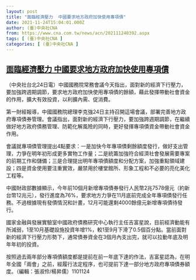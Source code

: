 ```yaml
---
layout: post
title: "面臨經濟壓力  中國要求地方政府加快使用專項債"
date: 2021-11-24T15:04:01.000Z
author: (臺)中央社CNA
from: https://www.cna.com.tw/news/acn/202111240392.aspx
tags: [ (臺)中央社CNA ]
categories: [ (臺)中央社CNA ]
---
```

<!--1637766241000-->
[面臨經濟壓力  中國要求地方政府加快使用專項債](https://www.cna.com.tw/news/acn/202111240392.aspx)
------

<div>
<div></div><div><p>（中央社台北24日電）中國國務院常務會議今天指出，面對新的經濟下行壓力，要加強跨週期調節，要求地方政府加快使用專項債的餘額，藉此發揮帶動社會資金的作用，擴大有效投資，以利擴內需、促消費。</p><p>第一財經報導，中國國務院總理李克強24日主持召開這場會議，部署完善地方政府專項債券管理。會議指出，面對新的經濟下行壓力，要加強跨週期調節，在繼續做好地方政府債務管理、防範化解風險的同時，更好發揮專項債資金帶動社會資金作用。</p><p>會議就專項債管理提出4點要求：一是加快今年專項債剩餘額度發行，做好支出管理，力爭在明年初形成更多實物工作量；二是統籌加強符合經濟社會發展需要專案的前期工作和儲備；三是合理提出明年專項債額度和分配方案，加強重點領域建設；四是資金使用要注重實效，嚴禁用於樓堂館所、形象工程和不必要的亮化美化工程等。</p><p>中國財政部數據顯示，今年前10個月新增專項債券發行人民幣2兆7578億元（約新台幣12兆元），發行進度為76%，要求地方力爭在11月底前完成全年專項債發行任務。不過根據現有發債情況和計畫，12月可能還剩4000餘億元新增專項債待發行。</p><p>國家金融與發展實驗室中國政府債務研究中心執行主任吉富星說，目前經濟動能有所減弱，1至10月基礎設施投資年增1%，較1至9月下滑了0.5個百分點。當前面對新的經濟下行壓力形勢下，通常債券資金在3個月內支出完，就可以拉動年底及明年年初的投資。</p><p>按照過去兩年部分專項債額度都是提前在前一年底下達的作法，吉富星認為，在明年全國「兩會」之前，經履行法定程序，也可提前下達一部分地方政府專項債券額度。（編輯：張淑伶/楊昇儒）1101124</p></div>
</div>
